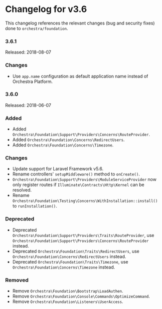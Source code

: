 # Changelog for v3.6

This changelog references the relevant changes (bug and security fixes) done to `orchestra/foundation`.

### 3.6.1

Released: 2018-08-07

### Changes

* Use `app.name` configuration as default application name instead of Orchestra Platform.

### 3.6.0

Released: 2018-06-07

### Added

* Added `Orchestra\Foundation\Support\Providers\Concerns\RouteProvider`.
* Added `Orchestra\Foundation\Concerns\RedirectUsers`.
* Added `Orchestra\Foundation\Concerns\Timezone`.

### Changes

* Update support for Laravel Framework v5.6.
* Rename controllers' `setupMiddleware()` method to `onCreate()`.
* `Orchestra\Foundation\Support\Providers\ModuleServiceProvider` now only register routes if `Illuminate\Contracts\Http\Kernel` can be resolved.
* Rename `Orchestra\Foundation\Testing\Concerns\WithInstallation::install()` to `runInstallation()`.

### Deprecated

* Deprecated `Orchestra\Foundation\Support\Providers\Traits\RouteProvider`, use `Orchestra\Foundation\Support\Providers\Concerns\RouteProvider` instead.
* Deprecated `Orchestra\Foundation\Traits\RedirectUsers`, use `Orchestra\Foundation\Concerns\RedirectUsers` instead.
* Deprecated `Orchestra\Foundation\Traits\Timezone`, use `Orchestra\Foundation\Concerns\Timezone` instead.

### Removed

* Remove `Orchestra\Foundation\Bootstrap\LoadAuthen`.
* Remove `Orchestra\Foundation\Console\Commands\OptimizeCommand`.
* Remove `Orchestra\Foundation\Listeners\UserAccess`.
